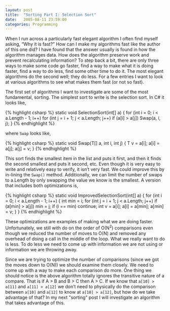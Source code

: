 ```yaml
---
layout: post
title:  "Sorting Part I: Selection Sort"
date:   2005-08-11 23:59:00
categories: Programming
---
```

When I run across a particularly fast elegant algorithm I often find myself
asking, “Why it is fast?” How can I make my algorithms fast like the author of
this one did? I have found that the answer usually is found in how the algorithm
manages data. How does the algorithm preserve work and prevent recalculating
information? To step back a bit, there are only three ways to make some code go
faster, find a way to make what it is doing faster, find a way to do less, find
some other time to do it. The most elegant algorithms do the second well; they
do less. For a few entries I want to look at various algorithms to see what
makes them fast (or not so fast).

The first set of algorithms I want to investigate are some of the most
fundamental, sorting. The simplest sort to write is the selection sort. In C# it
looks like,

{% highlight csharp %}
static void SelectionSort(int[] a) {
  for (int i = 0; i < a.Length - 1; i++)
    for (int j = i + 1; j < a.Length; j++)
      if (a[i] > a[j])
  Swap(a, i, j);
}
{% endhighlight %}

where `Swap` looks like,

{% highlight csharp %}
static void Swap<T>(T[] a, int i, int j) {
  T v = a[i];
  a[i] = a[j];
  a[j] = v;
}
{% endhighlight %}

This sort finds the smallest item in the list and puts it first, and then it
finds the second smallest and puts it second, etc. Even though it is very easy
to write and relatively easy to verify, it isn’t very fast. We could improve
this by in-lining the `Swap()` method. Additionally, we can limit the number of
swaps to a.Length by only swapping the value we know is the smallest. A version
that includes both optimizations is,

{% highlight csharp %}
static void ImprovedSelectionSort(int[] a) {
  for (int i = 0; i < a.Length - 1; i++) {
    int min = i;
    for (int j = i + 1; j < a.Length; j++)
      if (a[min] > a[j])
        min = j;
    if (i == min) continue;
    int v = a[i];
    a[i] = a[min];
    a[min] = v;
  }
}
{% endhighlight %}

These optimizations are examples of making what we are doing faster.
Unfortunately, we still with do on the order of O(N<sup>2</sup>) comparisons
even though we reduced the number of moves to O(N) and removed any overhead of
doing a call in the middle of the loop. What we really want to do is less. To do
less we need to come up with information we are not using or information we are
throwing away.

Since we are trying to optimize the number of comparisons (since we got the
moves down to O(N)) we should examine them closely. We need to come up with a
way to make each comparison do more. One thing we should notice is the above
algorithm totally ignores the transitive nature of a compare. That is if A > B
and B > C then A > C. If we know that `a[10] > a[11]` and `a[11] > a[12]` we
don’t need to physically do the comparison between `a[10]` and `a[12]` to know
at `a[10] > a[12]`, but how do we take advantage of that? In my next "sorting"
post I will investigate an algorithm that takes advantage of this.
